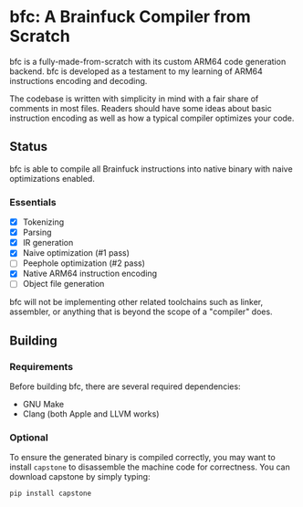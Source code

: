 # bfc: A Brainfuck Compiler from Scratch

bfc is a fully-made-from-scratch with its custom ARM64 code generation backend. bfc is developed as a testament to my learning of ARM64 instructions encoding and decoding.

The codebase is written with simplicity in mind with a fair share of comments in most files. Readers should have some ideas about basic instruction encoding as well as how a typical compiler optimizes your code. 

## Status

bfc is able to compile all Brainfuck instructions into native binary with naive optimizations enabled.

### Essentials

- [X] Tokenizing
- [X] Parsing
- [X] IR generation
- [X] Naive optimization (#1 pass)
- [ ] Peephole optimization (#2 pass)
- [X] Native ARM64 instruction encoding
- [ ] Object file generation

bfc will not be implementing other related toolchains such as linker, assembler, or anything that is beyond the scope of a "compiler" does.

## Building

### Requirements

Before building bfc, there are several required dependencies:

- GNU Make
- Clang (both Apple and LLVM works)

### Optional

To ensure the generated binary is compiled correctly, you may want to install `capstone` to disassemble the machine code for correctness. You can download capstone by simply typing:

```shell
pip install capstone
```